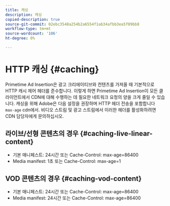 ```yaml
---
title: 캐싱
description: 캐싱
copied-description: true
source-git-commit: 02ebc3548a254b2a6554f1ab34afbb3ea5f09bb8
workflow-type: tm+mt
source-wordcount: '106'
ht-degree: 0%

---
```


# HTTP 캐싱 {#caching}

Primetime Ad Insertion은 광고 크리에이티브와 컨텐츠를 가져올 때 기본적으로 HTTP 캐시 제어 헤더를 준수합니다.  이렇게 하면 Primetime Ad Insertion이 모든 클라이언트에서 CDN에 대해 수행하는 데 필요한 네트워크 요청의 양을 크게 줄일 수 있습니다.  캐싱을 위해 Adobe은 다음 설정을 권장하며 HTTP 헤더 전송을 포함합니다 `max-age` cdn에서.  비디오 스트림 및 광고 스트림에서 이러한 헤더를 활성화하려면 CDN 담당자에게 문의하십시오.

## 라이브/선형 콘텐츠의 경우 {#caching-live-linear-content}

* 기본 매니페스트: 24시간 또는 Cache-Control: max-age=86400
* Media manifest: 1초 또는 Cache-Control: max-age=1

## VOD 콘텐츠의 경우 {#caching-vod-content}

* 기본 매니페스트: 24시간 또는 Cache-Control: max-age=86400
* Media manifest: 24시간 또는 Cache-Control: max-age=86400
